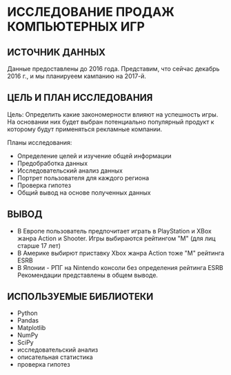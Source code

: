 # ИССЛЕДОВАНИЕ ПРОДАЖ КОМПЬЮТЕРНЫХ ИГР

ИСТОЧНИК ДАННЫХ
---------------------
Данные предоставлены до 2016 года. Представим, что сейчас декабрь 2016 г., и мы планируеем кампанию на 2017-й. 

ЦЕЛЬ И ПЛАН ИССЛЕДОВАНИЯ 
--------------------------
Цель: Определить какие закономерности влияют на успешность игры. На основании них будет выбран потенциально популярный продукт к которому будут применяться рекламные компании.

Планы исследования:
+ Определение целей и изучение общей информации
+ Предобработка данных
+ Исследовательский анализ данных
+ Портрет пользователя для каждого региона
+ Проверка гипотез
+ Общий вывод на основе полученных данных

ВЫВОД
-------------------------
+ В Европе пользователь предпочитает играть в PlayStation и XBox жанра Action и Shooter. Игры выбираются рейтингом "M" (для лиц старше 17 лет)
+ В Америке выбирют приставку Xbox жанра Action тоже "М" рейтинга ESRB
+ В Японии - РПГ на Nintendo консоли без определения рейтинга ESRB
Рекомендации представлены в общем выводе.

ИСПОЛЬЗУЕМЫЕ БИБЛИОТЕКИ
-----------------------
+ Python
+ Pandas
+ Matplotlib
+ NumPy
+ SciPy 
+ исследовательский анализ
+ описательная статистика
+ проверка гипотез
